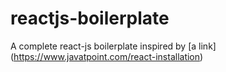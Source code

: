 # reactjs-boilerplate
A complete react-js boilerplate inspired by [a link] (https://www.javatpoint.com/react-installation)